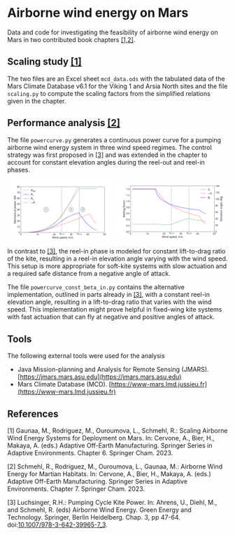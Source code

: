 # Airborne wind energy on Mars

Data and code for investigating the feasibility of airborne wind energy on Mars in two contributed book chapters [[1,2]](#References).

## Scaling study [[1]](#References)

The two files are an Excel sheet `mcd_data.ods` with the tabulated data of the Mars Climate Database v6.1 for the Viking 1 and Arsia North sites and the file `scaling.py` to compute the scaling factors from the simplified relations given in the chapter.

## Performance analysis [[2]](#References)

The file `powercurve.py` generates a continuous power curve for a pumping airborne wind energy system in three wind speed regimes. The control strategy was first proposed in [[3]](#References) and was extended in the chapter to account for constant elevation angles during the reel-out and reel-in phases.

<img src="./powercurve.svg" width=49%></img>
<img src="./operations.svg" width=49%></img>

In contrast to [[3]](#References), the reel-in phase is modeled for constant lift-to-drag ratio of the kite, resulting in a reel-in elevation angle varying with the wind speed. This setup is more appropriate for soft-kite systems with slow actuation and a required safe distance from a negative angle of attack.

The file `powercurve_const_beta_in.py` contains the alternative implementation, outlined in parts already in [[3]](#References), with a constant reel-in elevation angle, resulting in a lift-to-drag ratio that varies with the wind speed. This implementation might prove helpful in fixed-wing kite systems with fast actuation that can fly at negative and positive angles of attack.

## Tools

The following external tools were used for the analysis

- Java Mission-planning and Analysis for Remote Sensing (JMARS). [https://jmars.mars.asu.edu](https://jmars.mars.asu.edu)
- Mars Climate Database (MCD). [https://www-mars.lmd.jussieu.fr](https://www-mars.lmd.jussieu.fr)

## References

[1] Gaunaa, M., Rodriguez, M., Ouroumova, L., Schmehl, R.: Scaling Airborne Wind Energy Systems for Deployment on Mars. In: Cervone, A., Bier, H., Makaya, A. (eds.) Adaptive Off-Earth Manufacturing. Springer Series in Adaptive Environments. Chapter 6. Springer Cham. 2023.

[2] Schmehl, R., Rodriguez, M., Ouroumova, L., Gaunaa, M.: Airborne Wind Energy for Martian Habitats. In: Cervone, A., Bier, H., Makaya, A. (eds.)  Adaptive Off-Earth Manufacturing. Springer Series in Adaptive Environments. Chapter 7. Springer Cham. 2023.

[3] Luchsinger, R.H.: Pumping Cycle Kite Power. In: Ahrens, U., Diehl, M., and Schmehl, R. (eds) Airborne Wind Energy. Green Energy and Technology. Springer, Berlin Heidelberg. Chap. 3, pp 47-64. doi:[10.1007/978-3-642-39965-7_3](https://doi.org/10.1007/978-3-642-39965-7_3).
